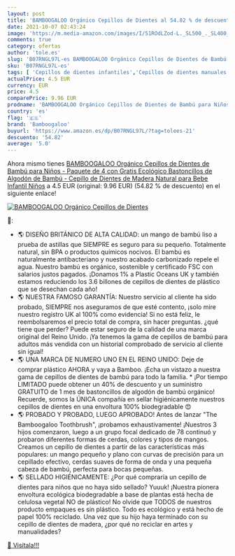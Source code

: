 ```yaml
---
layout: post
title: 'BAMBOOGALOO Orgánico Cepillos de Dientes al 54.82 % de descuento'
date: 2021-10-07 02:43:24
image: 'https://m.media-amazon.com/images/I/51ROdLZod-L._SL500_._SL400_.jpg'
comments: true
category: ofertas
author: 'tole.es'
slug: 'B07RNGL97L-es BAMBOOGALOO Orgánico Cepillos de Dientes de Bambú para...'
sku: 'B07RNGL97L-es'
tags: [ 'Cepillos de dientes infantiles','Cepillos de dientes manuales infantiles','Cuidado bucal','Cuidado bucal infantil','Salud y cuidado personal','bamboogaloo','bebe', ]
actualPrice: 4.5 EUR
currency: EUR
price: 4.5
comparePrice: 9.96 EUR
prodname: 'BAMBOOGALOO Orgánico Cepillos de Dientes de Bambú para Niños - Paquete de 4 con Gratis Ecológico Bastoncillos de Algodón de Bambú - Cepillo de Dientes de Madera Natural para Bebe  Infantil  Niños'
country: 'es'
flag: '🇪🇸'
brand: 'Bamboogaloo'
buyurl: 'https://www.amazon.es/dp/B07RNGL97L/?tag=tolees-21'
descuento: '54.82'
average: '5.0'
---
```


Ahora mismo tienes [BAMBOOGALOO Orgánico Cepillos de Dientes de Bambú para Niños - Paquete de 4 con Gratis Ecológico Bastoncillos de Algodón de Bambú - Cepillo de Dientes de Madera Natural para Bebe  Infantil  Niños](https://www.amazon.es/dp/B07RNGL97L/?tag=tolees-21) a 4.5 EUR (original: 9.96 EUR) (54.82 %  de descuento) en el siguiente enlace!

[![BAMBOOGALOO Orgánico Cepillos de Dientes](https://m.media-amazon.com/images/I/51ROdLZod-L._SL500_._SL400_.jpg)](https://www.amazon.es/dp/B07RNGL97L/?tag=tolees-21)

🔎:

- 🌎 DISEÑO BRITÁNICO DE ALTA CALIDAD: un mango de bambú liso a prueba de astillas que SIEMPRE es seguro para su pequeño. Totalmente natural, sin BPA o productos químicos nocivos. El bambú es naturalmente antibacteriano y nuestro acabado carbonizado repele el agua. Nuestro bambú es orgánico, sostenible y certificado FSC con salarios justos pagados. ¡Donamos 1% a Plastic Oceans UK y también estamos reduciendo los 3.6 billones de cepillos de dientes de plástico que se desechan cada año!
- 🌎 NUESTRA FAMOSO GARANTÍA: Nuestro servicio al cliente ha sido probado, SIEMPRE nos aseguramos de que esté contento, ¡solo mire nuestro registro UK al 100% como evidencia! Si no está feliz, le reembolsaremos el precio total de compra, sin hacer preguntas. ¿qué tiene que perder? Puede estar seguro de la calidad de una marca original del Reino Unido. ¡Ya tenemos la gama de cepillos de bambú para adultos más vendida con un historial comprobado de servicio al cliente sin igual!
- 🌎 UNA MARCA DE NUMERO UNO EN EL REINO UNIDO: Deje de comprar plástico AHORA y vaya a Bamboo. ¡Echa un vistazo a nuestra gama de cepillos de dientes de bambú para todo la familia. * ¡Por tiempo LIMITADO puede obtener un 40% de descuento y un suministro GRATUITO de 1 mes de bastoncillos de algodón de bambú orgánico! Recuerde, somos la ÚNICA compañía en sellar higiénicamente nuestros cepillos de dientes en una envoltura 100% biodegradable 😍
- 🌎 PROBADO Y PROBADO, LUEGO APROBADO! Antes de lanzar "The Bamboogaloo Toothbrush", ¡probamos exhaustivamente! ¡Nuestros 3 hijos comenzaron, luego a un grupo focal dedicado de 78 continuó y probaron diferentes formas de cerdas, colores y tipos de mangos. Creamos un cepillo de dientes a partir de las características más populares: un mango pequeño y plano con curvas de precisión para un cepillado efectivo, cerdas suaves de forma de onda y una pequeña cabeza de bambú, perfecta para bocas pequeñas.
- 🌎 SELLADO HIGIÉNICAMENTE: ¿Por qué compraría un cepillo de dientes para niños que no haya sido sellado? Yuuuk! ¡Nuestra pionera envoltura ecológica biodegradable a base de plantas está hecha de celulosa vegetal NO de plástico! No olvide que TODOS de nuestros producto empaques es sin plástico. Todo es ecológico y está hecho de papel 100% reciclado. Una vez que su hijo haya terminado con su cepillo de dientes de madera, ¿por qué no reciclar en artes y manualidades?

[🛒 Visítala!!!](https://www.amazon.es/dp/B07RNGL97L/?tag=tolees-21)
